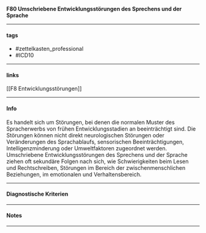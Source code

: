 __F80 Umschriebene Entwicklungsstörungen des Sprechens und der Sprache__

___________________________________________
#### tags

- #zettelkasten_professional
- #ICD10 
___________________________________________
#### links

[[F8 Entwicklungsstörungen]]

___________________________________________
#### Info
Es handelt sich um Störungen, bei denen die normalen Muster des Spracherwerbs von frühen Entwicklungsstadien an beeinträchtigt sind. Die Störungen können nicht direkt neurologischen Störungen oder Veränderungen des Sprachablaufs, sensorischen Beeinträchtigungen, Intelligenzminderung oder Umweltfaktoren zugeordnet werden. Umschriebene Entwicklungsstörungen des Sprechens und der Sprache ziehen oft sekundäre Folgen nach sich, wie Schwierigkeiten beim Lesen und Rechtschreiben, Störungen im Bereich der zwischenmenschlichen Beziehungen, im emotionalen und Verhaltensbereich.
___________________________________________
#### Diagnostische Kriterien

___________________________________________
#### Notes

___________________________________________

